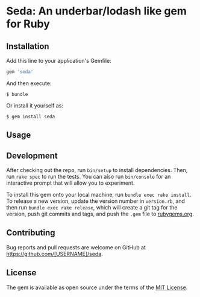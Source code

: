 # Seda: An underbar/lodash like gem for Ruby

## Installation

Add this line to your application's Gemfile:

```ruby
gem 'seda'
```

And then execute:

    $ bundle

Or install it yourself as:

    $ gem install seda

## Usage



## Development

After checking out the repo, run `bin/setup` to install dependencies. Then, run `rake spec` to run the tests. You can also run `bin/console` for an interactive prompt that will allow you to experiment.

To install this gem onto your local machine, run `bundle exec rake install`. To release a new version, update the version number in `version.rb`, and then run `bundle exec rake release`, which will create a git tag for the version, push git commits and tags, and push the `.gem` file to [rubygems.org](https://rubygems.org).

## Contributing

Bug reports and pull requests are welcome on GitHub at https://github.com/[USERNAME]/seda.


## License

The gem is available as open source under the terms of the [MIT License](http://opensource.org/licenses/MIT).

